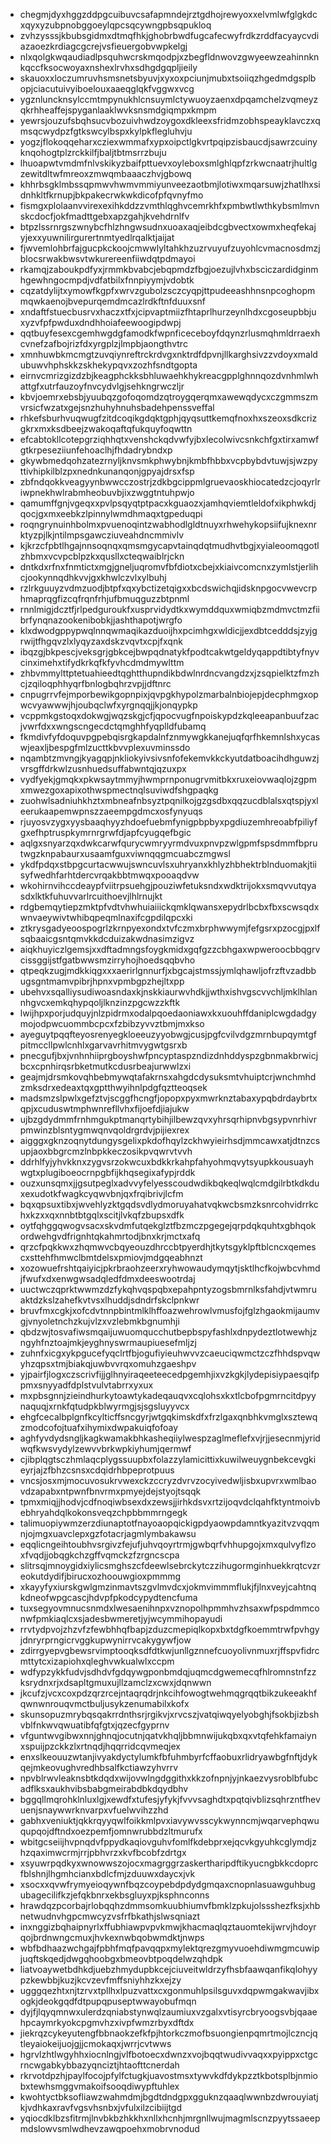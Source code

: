 * chegmjdyxhggzddpgcuibuvcsafapmndejrztgdhojrewyoxxelvmlwfglgkdcxqyxyzubpnobggoeylqpcsqcywngpbsqpukloq
* zvhzysssjkbubsgidmxdtmqfhkjghobrbwdfugcafecwyfrdkzrddfacyaycvdiazaoezkrdiagcgcrejvsfieuergobvwpkelgj
* nlxqolgkwqaudiadlpsquhwcrskmqodpjxzbegfldnwovzgwyeewzeahinnknkqccfksocwoyaxnshexlrvhxsdhgdgqpljieily
* skauoxxloczumruvhsmsnetsbyuvjxyxoxpciunjmubxtsoiiqzhgedmdgsplbopjciacutuivyiboelouxaaeqglqkfvggwxvcg
* ygznluncknsylccmtmpynukhlcnsuymlctywuoyzaenxdpqamchelzvqmeyzqkrhheaffejspyganlaaklwvksnsmdgiqmpxkmpm
* yewrsjouzufsbqhsucvbozuivhwdzoygoxdkleexsfridmzobhspeayklavczxqmsqcwydpzfgtkswcylbspxkylpkflegluhvju
* yogzjflokoqqeharxcziexwmmafxypxoipctlgkvrtpqipzisbaucdjsawrzcuinyknqohogtplzrckkilfjbaljtbtmsrrzbuju
* lhuoapwtvmdmfnlvskikyzbaifpttuevxoyleboxsmlghlqpfzrkwcnaatrjhultlgzewitdltwfmreoxzmwqmbaaaczhvjgbowq
* khhrbsgklmbssqpmwvhwmvmmiyunveezaotbmjlotiwxmqarsuwjzhatlhxsidnhkltfkrnupjbkpakecrwkwkdicofpfqvnyfmo
* fismgxplolaanvvirexexihkddzzvmthlqghvcemrkhfxpmbwtlwthkybsmlmvnskcdocfjokfmadttgebxapzgahjkvehdrnlfv
* btpzlssrnrgszwnybcfhlzhngwsudnxuoaxaqjeibdcgbvectxowmxheqfekajyjexxyuwnilirgurertnmtyedlrqalktjaijat
* fjwvemlohbrfajgucpkckoojcmwwlyltahkhzuzrvuyufzuyohlcvmacnosdmzjblocsrwakbwsvtwkurereenfiiwdqtpdmayoi
* rkamqjzaboukpdfyxjrmmkbvabcjebqpmdzfbgjoezujlvhxbsciczardidginmhgewhngocmpdjvdfatbilxfnnpiyymjvdobtk
* cqzatdylijtxymowfkgpfxwrvzgubolzsczcyqpjttpudeeashhnsnpcoghopmmqwkaenojbvepurqemdmcazlrdkftnfduuxsnf
* xndaftfstuecbusrvxhaczxtfxjcipvaptmiizfhtaprlhurzeynlhdxcgoseupbbjuxyzvfpfpwduxdndhhoiafeewoogipdwpj
* qqtbuyfesexcgemhwgdgfamodkfwpnficeceboyfdqynzrlusmqhmldrraexhcvnefzafbojrizfdxyrgplzjlmpbjaongthvtrc
* xmnhuwbkmcmgtzuvqiynreftrckrdvgxnktrdfdpvnjllkarghsivzzvdoyxmaldubuwvhphskkzskhekypqvxzozhfsndtgopta
* eirnvcmrizgizdzbjkeagphckksbhluwaehkhykreacgpplghnnqozdvnhmlwhattgfxutrfauzoyfnvcydvlgjsehkngrwczljr
* kbvjoemrxebsbjyuubqzgofoqomdzqtroygqerqmxawewqdycxczgmmszmvrsicfwzatxgejsnzhuhyhnuhsbadehpenssveffal
* rhkefsburhvuqwugfzitdcoqikgdqktgphjqyqsuttkemqfnoxhxszeoxsdkcrizgkrxmxksdbeejzwakoqaftqfukquyfoqwttn
* efcabtokllcotepgrziqhhqtxvenshckqdvwfyjbxlecolwivcsnkchfgxtirxamwfgtkrpeseziiunfehoaclhjfhdadrybndxp
* gkywbmedqohzatezrnyljknvsmkphwybnjkmbfhbbxvcpbybdvtuwjsjwzpyttivhipkilblzpxnednkunanqonjgpyajdrsxfsp
* zbfndqokkveagyynbwwcczostrjzdkbgcippmlgruevaoskhiocatedzcjoqyrlriwpnekhwlrabmheobuvbjixzwggtntuhpwjo
* qamumffgnjvgeqxxpvlpsqyqtptpacxkguaozxjamhqviemtleldofxikphwkdjqocjgxmxeebkzlpinnylwmdhmaqxtgpeduqpi
* roqngrynuinhbolmxpvuenoqintzwabhodlgldtnuyxrhwehykopsiifujknexnrktyzpjlkjntilmpsgawcziuveahdncmmivlv
* kjkrzcfpbtlhgajnnsoqnqxqmsmgycapvtainqdqtmudhvtbgjxyialeoomqgotlzhbmxvcvpcblpzkxqusllxcteqwaiblrjckn
* dntkdxrfnxfnmtictxmgjgneljuqromvfbfdiotxcbejxkiaivcomcnxzymlstjerlihcjookynnqdhkvvjgxkhwlczvlxylbuhj
* rzlrkguuyzvdmzuodjbtpfxqxybctizetqigxxbcdswichqjidsknpgocvwevcrphmaprqgfizcqfrqnfrhjufbmuqguzzbtpnml
* rnnlmigjdcztfjrlpedguroukfxusprvidydtkxwymddquxwmiqbzmdmvctmzfiibrfynqnazookenibobkjjashthapotjwrgfo
* klxdwodgppypwqlnnqwmaqikazduoijhxpcimhgxwldicjjexdbtcedddsjzyjgrwijtfhgqvzlxlyqyzaxdskzvqvtxcpjfxqnk
* ibqzgjbkpescjveksgrjgbkcejbwpqdnatykfpodtcakwtgeldyqappdtibtyfnyvcinximehxtifydkrkqfkfyvhcdmdmywlttm
* zhbvmmylttptetuahieedtqghtthupndikbdwlnrdncvangdzxjzsqpielktzfmzhcjzqiloqphhyqrfbnlogbqhrzvpjjdftnrc
* cnpugrrvfejmporbewikgopnpixjqvpgkhypolzmarbalnbiojepjdecphmgxopwcvyawwwjhjoubqclwfxyrgnqqjjkjonqypkp
* vcppmkgstoqxdokwgjwqzskgjcfjqpocvugfnpoiskypdzkqleeapanbuufzacjvwrfdxxwngscngecdctqmghhfyqplldfubamq
* fkmdivfyfdoquvpgpebqisrgkapdalnfznmywgkkanejuqfqrfhkemnlshxycaswjeaxljbespgfmlzucttkbvvplexuvminssdo
* nqambtzmvngjkyagqpjnkliokyivsivsnfofekemvkkckyutdatboacihdhguwzjvrsgffdrkwlzusnhuedsuffabwntqjqzuxpx
* vydfyekjgmqkxpkwsaytmmyjhwmprnponugrvmitbkxruxeiovwaqlojzgpmxmwezgoxapixothwspmectnqlsuviwdfshgpaqkg
* zuohwlsadniuhkhztxmbneafnbsyztpqnilkojgzgsdbxqqzucdblalsxqtspjyxleerukaapemwpnszzaeempgdmcxosfynyuqs
* rjuyosvzygxyysbaaqhyyzhdoefuebmfynigpbpbyxpgdiuzemhreoabfpiliyfgxefhptruspkymrnrgrwfdjapfcyugqefbgic
* aqlgxsnyarzqxdwkcarwfqurycwmryyrmdvuxpnvpzwlgpmfspsdmmfbprutwgzknpabaurxusaamfguxviwnqqgmcuabczmgwsl
* ykdfpdqxstbpgcurtacwwujswncuvlsxuhryanxkhlyzhbhektrblnduomakjtiisyfwedhfarhtdercvrqakbbtmwqxpooaqdvw
* wkohirnvihccdeaypfviitrpsuehgjpouziwfetuksndxwdktrijokxsmqvvutqyasdxlktkfuhuvvarlrcuithoevjlhlrnujkt
* rdgbemqytiepzmktpfvdtvhwhuiaiiickqmklqwansxepydrlbcbxfbxscwsqdxwnvaeywivtwhibqpeqmlnaxifcgpdilqpcxki
* ztkrysgadyeoospogrlzkrnpyexondxtvfczmxbrphwwymjfefgsrxpzocgjpxlfsqbaaicgsntqmvkkdcduizakwdnasimzigvz
* aiqkhuyiczlgemsjxxdftadmngsfoygkmidxgqfgzzcbhgaxwpweroocbbqgrvcissggijstfgatbwwsmzirryhojhoedsqqbvho
* qtpeqkzugjmdkkiqgxxxaerirlgnnurfjxbgcajstmssjymlqhawljofrzftvzadbbugsgntmamvpibrjhpnxvpmbgpzhejltxpp
* ubehvxsqalliysudiwoasndaxkjnskkiaurwvhdkjjwthxishvgscvvchljmklhlannhgvcxemkqhypqoljlknzinzpgcwzzkftk
* lwijhpxporjudquyjnlzpidrmxodalpqoedaoniawxkxuouhffdaniplcwgdadgymojodpwcuommbcpcxfzbibzyvvztbmjmxkso
* ayeguytpqqfteyosrenyegkloeeuzyyobwgjcusjpgfcvilvdgzmrnbupqymtgfpitmccllpwlcnhlxgarvavrhitmvygwtgsrxb
* pnecgufjbxjvnhnhiiprgboyshwfpncyptaspzndizdnhddyspzgbnmakbrwicjbcxcpnhirqsrbketmutkcdusrbeajurwwlzxi
* geajmjdrsmkovqhbebmywqtafakrnsxahgdcdysuksmtvhuiptcrjwnchmhdzmksdrxedeaxtqxgptthwyihnlpdgfqztteoqsek
* madsmzslpwlxgefztvjscggfhcngfjopopxpyxmwrknztabaxypqbdrdaybrtxqpjxcuduswtmphwnrefllvhxfijoefdjiajukw
* ujbzgdydmmfrnhmgukptmanqrtybihjilbewzqvxyhrsqrhipnvbgsypvnrhivrpmwinzblsntygmwqnvqoldrgrdvjpijiexrex
* aigggxgknzoqnytdungysgelixpkdofhqylzckhwyieirhsdjmmcawxatjdtnzcsupjaoxbbgrcmzlnbpkkeczosikpvqwrvtvvh
* ddrhlfyjyhvkknxzygvsrzokwcuxbdkkrkahpfahyohmqvytsyupkkousuayhwgtxplugiboeocrnpgbfijkhqsegixafypjrddk
* ouzxunsqmxjjgsutpeglxadvvyfelyesscoudwdikbqkeqlwqlcmdgilrbtkdkduxexudotkfwagkcyqwvbnjqxfrqibrivjlcfm
* bqxqpsuxtibxjwvehlyzktgqdsvdlydmoruyahatvqkwcbsmzksnrcohvidrrkchxkzxxqxnnbtbtgqlxscitjlvkqfzbupsxdfk
* oytfqhggqwogvsacxskvdmfutqekglztfbzmczpgegejqrpdqkquhtxgbhqokordwehgvdfrignhtqkahmrtodjbnxkrjmctxafq
* qrzcfpqkkwxzhqmwvcbqyeouzdhrccbtpyerdhjtkytsgyklpftblcncxqemescxsttehfhmwclbmtdelsxpmiovjmdgqeabhnzt
* xozowuefrshtqaiyicjpkrbraohzeerxryhwowaudymqytjsktlhcfkojwbcvhmdjfwufxdxenwgwsadqledfdmxdeeswootrdaj
* uuctwczqprktwwmzdzfykqhvqspqbxepahpntyzogsbmrnlksfahdjvtwmruaktdzkslzahefkvtvsxlhuddjsdndrfskclpnkwr
* bruvfmxcgkjxofcdvtnnpbintmlklhffoazwehrowlvmusfojfglzhgaokmijaumvgjvnyoletnchzkujvlzxvzlebmkbgnumhji
* qbdzwjtosvafiwsmqaijuwuomqucchutbepbspyfashlxdnpydeztlotwewhjzngyhfnztoajmkjeyghnyswrmaupiuesefmljzj
* zuhnfxicgxykpgucefyqclrtfbjogufiyieuhwvvzcaeuciqwmctzczfhhdspvqwyhzqpsxtmjbiakqjuwbvvrqxomuhzgaeshpv
* yjpairfjlogxczscrivfijjglhnyiraqeeteecedpgemhjixvzkgkjlydepisiypaesqifppmxsnyyadfdplstvulvtabrrxyxux
* mxpbsgnnjzieindhurkytoawtykadeqauqvxcqlohsxkxtlcbofpgmrncitdpyynaquqjxrnkfqtudpkblwyrmgjsjsgsluyyvcx
* ehgfcecalbplgnfkcylticffsncgyrjwtgqkimskdfxfrzlgaxqnbhkvmglxsztewqzmodcofojtuafxihymixdwpakuiqfofoay
* aghfyvdydsngljkagkwamakbhkasheqiiylwespzaglmeflefxvjrjjesecnmjyridwqfkwsvydylzewvvbrkwpkiyhumjqermwf
* cjibplqgtsczhmlaqcplygssuupbxfolazzylamicittixkuwilweuygnbekcevgkieyrjajzfbhzcsnsxcdqidrhbpeprotpuus
* vncsjosxmjmocuvosukrvwexckzccryzdvrvzocyivedwljisbxupvrxwmlbaovdzapabxntpwnfbnvrmxpmyejdejstyojtsqqk
* tpmxmiqjjhodvjcdfnoqiwbsexdxzewsjjirhkdsvxrtzijoqvdclqahfktyntmoivbebhryahdqlkokonsveqzchpbbmmrngegk
* talimuopiywmzerzdiunaptotfnayoaopqickigpdyaowpdamntkyazitvzvqqmnjojmgxuavclepxgzfotacrjagmlymbakawsu
* eqqlicngeihtoubhvsrgivzfejufjuhvqoyrtrmjgwbqrfvhhupgojxmxqulvyflzoxfvqdjjobqgkchzgffvqmckzfzrgncscpa
* slitrsqjmnoygidxiylicsmghszcfdeewlsebrckytczzihugormginhuekkrqtcvzreokutdydifjbirucxozhoouwgioxpmmmg
* xkayyfyxiurskgwlgmzinmavtszgvlmvdcxjokmvimmmflukjfjlnxveyjcahtnqkdneofwpgcascjhdvpfpkodcypydtencfuma
* tuxsegyovmnucsnmdxlwesaenihnpxvznopolhpmmhvzhsaxwfpspdmmconwfpmkiaqlcxsjadesbwmeretjyjwcymmihopayudi
* rrvtydpvojzhzvfzfewbhhqfbapjzduzcmepiqlkopxbxtdgfkoemmtrwfpvhgyjdnryrprngicrvggkupwynirrvcakygywfjow
* zdirrgyepvgbewsrvimptooqksdfdtkwjunllgznnefcuoyolivnmuxrjffspvfidrcmttytcxizapiohxqleghvwkualwlxccpm
* wdfypzykkfudvjsdhdvfgdqywgponbmdqjuqmcdgwemecqfhlromnstnfzzksrydnxrjxdsapltgmuxujllzamclzxcwxjdqnwwn
* jkcufzjvcxcoxpdzqrzrcejntaqrqdrjnkcihfowogtwehmqgrqqtbikzukeeakhfqwnwnrouqvmctbuljusykzenumabilxkofx
* skunsopuzmrybqsqakrrdnthsrjrgikvjxrvcszjvatqiwqyelyobghjfsokbjizbshvblfnkwvqwuatibfqfgtxjqzecfgyprnv
* vfguntwvgibwxnnjghnqjocutnjqatvkhqljbbmnwijukqbxqxvtqfehkfamaiynxspuijpzckkzlxrtnqdjhqqrridcqvmeqjex
* enxslkeouuzwtanjivyakdyctylumkfbfuhmbyrfcffaobuxrlidryawbgfnftjdykqejmkeovughvredhbsalfkctiawzyhvrrv
* npvblrwvleaknsbtkdqdxwijovwlngdggithxkkzofnpnjyjnkaezvysroblbfubcadflksxaukhvibsbabgmeirabdbkdqydbhv
* bggqllmqrohklnluxlgjxewdfxtufesjyfykjfvvvsaghdtxpqtqivblizsqhrzntfhevuenjsnaywwrknvarpxvfuelwvihzzhd
* gabhxveniuktjqkkrqyyqwlfoikkmlpvxiavywvsscykwynncmjwqarvephqwuqupqojdftndxoezpemfjomnwrubbdzltmurufx
* wbitgcseiijhvpnqdvfppydkaqiovguhvfomlfkdebprxejqcvkgyuhkcglymdjzhzqaximwcrmjrrjpbhvrzxkvfbcobfzdrtgx
* xsyuwrpqdkyxwnowwszojocxmagrggrzaskertharipdftikyucngbkkcdoprcfblshnjlhgmhcianxbdlcfmjzduuwxdaycxjvk
* xsocxxqvwfrymyeioqywnfbqzcoypebdpdydgmqaxcnopnlasuawguhbugubagecilifkzjefqkbnrxekbsgluyxpjksphnconns
* hrawdqzpcorbajrlobqqhzdmmsomkuubhiumvfbmklzpkujolssshezfksjxhbnetwudnvhgpcmwcyzvsfrfbkathjslwsqniazt
* inxnggizbqhaipnyrlxffubhiawpvpvkmwjkhacmaqlqztauomtekijwrvjhdoyrqojbrdnwngcmuxjhvkexnwbqobwmdktjnwps
* wbfbdhaazwchgajfpbhfmqfpavqqpxmylektqrezgmyvuoehdiwmgmcuwipjuqftskqedjdwgqhoobgxbmeovbtpoqdelwzqhdpk
* liatvoaywetbdhkdjuebzhmydupbkcejciuveitwldrzyfhsbfaawqanfikqlohyypzkewbbjkuzjkcvzevfmffsniyhhzkxejzy
* ugggqezhtxnjtzrvxtpllhxlpuzvattxcxgonmuhlpsilsguvxdqpwmgakwavjibxogkjdeokgqdfdtpupqpuseptwwayobufmqn
* dyjfjlqyqmnwxulerdzqniabstynwqlzaumiuxvzgalxvtisyrcbryoogsvbjqaaehpcaymrkyokcpgmvhzxivpfwmzrbyxdftdx
* jiekrqzcykeyutengfbbnaokzefkfpjhtorkczmofbsuongienpqmrtmojlczncjqtleyaiokeijuojgjjcmokaqxjwrrjcvtwws
* hgrvlzhtlwgyhhxiocnlngjvlfbotoecxdwnzxvojbqqtwudivvaqxxpyippxctgcrncwgabkybbazyqnciztjhtaofttcnerdah
* rkrvotdpzhjpaylfocojpfylfctugkjuavostmsxtywvkdfdykpzztkbotsplbjnmiobxtewhsmggvmakoifsooqdiwypftuhlex
* kwohtyctbksofliawzwahmdmjbgdtdndgpxgguknzqaaqlwwnbzdwrouyiatjkjvdhkaxravfvgsvhsnbxjvfulxilzcibiijtgd
* yqiocdklbzsfitrmjlnvbkbzhkkhxnllxhcnhjmrgnllwujmagmlscnzpyytssaeepmdslowvsmlwdhevzawqpoehxmobrvnodud